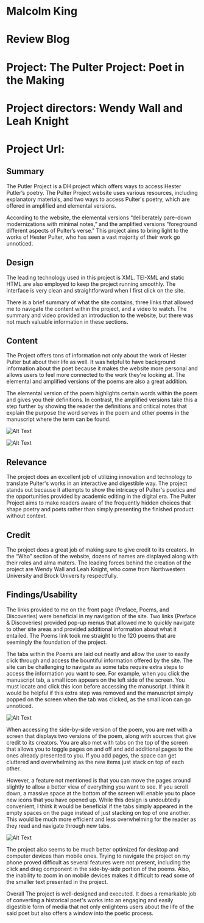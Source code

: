 # Malcolm King
# Review Blog

# Project: The Pulter Project: Poet in the Making
# Project directors: Wendy Wall and Leah Knight
# Project Url: 

## Summary
The Putler Project is a DH project which offers ways to access Hester Putler’s poetry. The Pulter Project website uses various resources, including explanatory materials, and two ways to access Pulter's poetry, which are offered in amplified and elemental versions. 

According to the website, the elemental versions “deliberately pare-down modernizations with minimal notes,” and the amplified versions "foreground different aspects of Pulter’s verse." This project aims to bring light to the works of Hester Pulter, who has seen a vast majority of their work go unnoticed. 

## Design

The leading technology used in this project is XML. TEI-XML and static HTML are also employed to keep the project running smoothly. The interface is very clean and straightforward when I first click on the site. 

There is a brief summary of what the site contains, three links that allowed me to navigate the content within the project, and a video to watch. The summary and video provided an introduction to the website, but there was not much valuable information in these sections.

## Content 
The Project offers tons of information not only about the work of Hester Pulter but about their life as well. It was helpful to have background information about the poet because it makes the website more personal and allows users to feel more connected to the work they're looking at. The elemental and amplified versions of the poems are also a great addition. 

The elemental version of the poem highlights certain words within the poem and gives you their definitions. In contrast, the amplified versions take this a step further by showing the reader the definitions and critical notes that explain the purpose the word serves in the poem and other poems in the manuscript where the term can be found.

![Alt Text](https://hydratedking.github.io/HydratedKing/images/Elemental.png)

![Alt Text](https://hydratedking.github.io/HydratedKing/images/Amplified.png)

## Relevance 
The project does an excellent job of utilizing innovation and technology to translate Pulter's works in an interactive and digestible way. The project stands out because it attempts to show the intricacy of Pulter's poetics and the opportunities provided by academic editing in the digital era. The Pulter Project aims to make readers aware of the frequently hidden choices that shape poetry and poets rather than simply presenting the finished product without context.

## Credit
The project does a great job of making sure to give credit to its creators. In the “Who” section of the website, dozens of names are displayed along with their roles and alma maters. The leading forces behind the creation of the project are Wendy Wall and Leah Knight, who come from Northwestern University and Brock University respectfully. 

## Findings/Usability 
The links provided to me on the front page (Preface, Poems, and Discoveries) were beneficial in my navigation of the site. Two links (Preface & Discoveries) provided pop-up menus that allowed me to quickly navigate to other site areas and provided additional information about what it entailed. The Poems link took me straight to the 120 poems that are seemingly the foundation of the project.

The tabs within the Poems are laid out neatly and allow the user to easily click through and access the bountiful information offered by the site. The site can be challenging to navigate as some tabs require extra steps to access the information you want to see. For example, when you click the manuscript tab, a small icon appears on the left 
side of the screen. You must locate and click this icon before accessing the manuscript. I think it would be helpful if this extra step was removed and the manuscript simply popped on the screen when the tab was clicked, as the small icon can go unnoticed. 

![Alt Text](https://hydratedking.github.io/HydratedKing/images/Eclipsepoem.png)

When accessing the side-by-side version of the poem, you are met with a screen that displays two versions of the poem, along with sources that give credit to its creators. You are also met with tabs on the top of the screen that allows you to toggle pages on and off and add additional pages to the ones already presented to you. If you add pages, the space can get cluttered and overwhelming as the new items just stack on top of each other. 

However, a feature not mentioned is that you can move the pages around slightly to allow a better view of everything you want to see. If you scroll down, a massive space at the bottom of the screen will enable you to place new icons that you have opened up. While this design is undoubtedly convenient, I think it would be beneficial if the tabs simply appeared in the empty spaces on the page instead of just stacking on top of one another. This would be much more efficient and less overwhelming for the reader as they read and navigate through new tabs. 

![Alt Text](https://hydratedking.github.io/HydratedKing/images/sidebysideclutter.png)

The project also seems to be much better optimized for desktop and computer devices than mobile ones. Trying to navigate the project on my phone proved difficult as several features were not present, including the click and drag component in the side-by-side portion of the poems. Also, the inability to zoom in on mobile devices makes it difficult to read some of the smaller text presented in the project.

Overall The project is well-designed and executed. It does a remarkable job of converting a historical poet's works into an engaging and easily digestible form of media that not only enlightens users about the life of the said poet but also offers a window into the poetic process.
